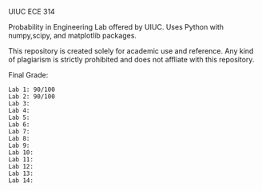 UIUC ECE 314

Probability in Engineering Lab offered by UIUC. Uses Python with numpy,scipy, and matplotlib packages.

This repository is created solely for academic use and reference. Any kind of plagiarism is strictly prohibited and does not affliate with this repository.

Final Grade:

	Lab 1: 90/100
	Lab 2: 90/100
	Lab 3:
	Lab 4:
	Lab 5:
	Lab 6:
	Lab 7:
	Lab 8:
	Lab 9:
	Lab 10:
	Lab 11:
	Lab 12:
	Lab 13:
	Lab 14:
	
